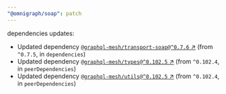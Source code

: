 ```yaml
---
"@omnigraph/soap": patch
---
```

dependencies updates:
  - Updated dependency [`@graphql-mesh/transport-soap@^0.7.6` ↗︎](https://www.npmjs.com/package/@graphql-mesh/transport-soap/v/0.7.6) (from `^0.7.5`, in `dependencies`)
  - Updated dependency [`@graphql-mesh/types@^0.102.5` ↗︎](https://www.npmjs.com/package/@graphql-mesh/types/v/0.102.5) (from `^0.102.4`, in `peerDependencies`)
  - Updated dependency [`@graphql-mesh/utils@^0.102.5` ↗︎](https://www.npmjs.com/package/@graphql-mesh/utils/v/0.102.5) (from `^0.102.4`, in `peerDependencies`)
